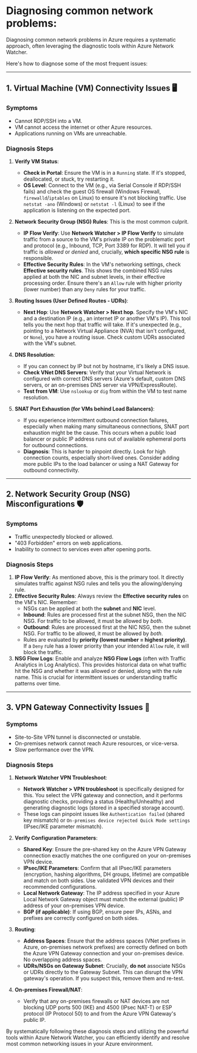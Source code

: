 # Diagnosing common network problems:

Diagnosing common network problems in Azure requires a systematic approach, often leveraging the diagnostic tools within Azure Network Watcher. 

Here's how to diagnose some of the most frequent issues:

---

## 1. Virtual Machine (VM) Connectivity Issues 🖥️

### Symptoms
* Cannot RDP/SSH into a VM.
* VM cannot access the internet or other Azure resources.
* Applications running on VMs are unreachable.

### Diagnosis Steps
1.  **Verify VM Status**:
    * **Check in Portal**: Ensure the VM is in a `Running` state. If it's stopped, deallocated, or stuck, try restarting it.
    * **OS Level**: Connect to the VM (e.g., via Serial Console if RDP/SSH fails) and check the guest OS firewall (Windows Firewall, `firewalld`/`iptables` on Linux) to ensure it's not blocking traffic. Use `netstat -ano` (Windows) or `netstat -l` (Linux) to see if the application is listening on the expected port.

2.  **Network Security Group (NSG) Rules**: This is the most common culprit.
    * **IP Flow Verify**: Use **Network Watcher > IP Flow Verify** to simulate traffic from a source to the VM's private IP on the problematic port and protocol (e.g., Inbound, TCP, Port 3389 for RDP). It will tell you if traffic is *allowed* or *denied* and, crucially, **which specific NSG rule** is responsible.
    * **Effective Security Rules**: In the VM's networking settings, check **Effective security rules**. This shows the combined NSG rules applied at both the NIC and subnet levels, in their effective processing order. Ensure there's an `Allow` rule with higher priority (lower number) than any `Deny` rules for your traffic.

3.  **Routing Issues (User Defined Routes - UDRs)**:
    * **Next Hop**: Use **Network Watcher > Next hop**. Specify the VM's NIC and a destination IP (e.g., an internet IP or another VM's IP). This tool tells you the next hop that traffic will take. If it's unexpected (e.g., pointing to a Network Virtual Appliance (NVA) that isn't configured, or `None`), you have a routing issue. Check custom UDRs associated with the VM's subnet.

4.  **DNS Resolution**:
    * If you can connect by IP but not by hostname, it's likely a DNS issue.
    * **Check VNet DNS Servers**: Verify that your Virtual Network is configured with correct DNS servers (Azure's default, custom DNS servers, or an on-premises DNS server via VPN/ExpressRoute).
    * **Test from VM**: Use `nslookup` or `dig` from within the VM to test name resolution.

5.  **SNAT Port Exhaustion (for VMs behind Load Balancers)**:
    * If you experience intermittent outbound connection failures, especially when making many simultaneous connections, SNAT port exhaustion might be the cause. This occurs when a public load balancer or public IP address runs out of available ephemeral ports for outbound connections.
    * **Diagnosis**: This is harder to pinpoint directly. Look for high connection counts, especially short-lived ones. Consider adding more public IPs to the load balancer or using a NAT Gateway for outbound connectivity.

---

## 2. Network Security Group (NSG) Misconfigurations 🛡️

### Symptoms
* Traffic unexpectedly blocked or allowed.
* "403 Forbidden" errors on web applications.
* Inability to connect to services even after opening ports.

### Diagnosis Steps
1.  **IP Flow Verify**: As mentioned above, this is the primary tool. It directly simulates traffic against NSG rules and tells you the allowing/denying rule.
2.  **Effective Security Rules**: Always review the **Effective security rules** on the VM's NIC. Remember:
    * NSGs can be applied at both the **subnet** and **NIC** level.
    * **Inbound**: Rules are processed first at the subnet NSG, then the NIC NSG. For traffic to be allowed, it must be allowed by *both*.
    * **Outbound**: Rules are processed first at the NIC NSG, then the subnet NSG. For traffic to be allowed, it must be allowed by *both*.
    * Rules are evaluated by **priority (lowest number = highest priority)**. If a `Deny` rule has a lower priority than your intended `Allow` rule, it will block the traffic.
3.  **NSG Flow Logs**: Enable and analyze **NSG Flow Logs** (often with Traffic Analytics in Log Analytics). This provides historical data on what traffic hit the NSG and whether it was allowed or denied, along with the rule name. This is crucial for intermittent issues or understanding traffic patterns over time.

---

## 3. VPN Gateway Connectivity Issues 🔗

### Symptoms
* Site-to-Site VPN tunnel is disconnected or unstable.
* On-premises network cannot reach Azure resources, or vice-versa.
* Slow performance over the VPN.

### Diagnosis Steps
1.  **Network Watcher VPN Troubleshoot**:
    * **Network Watcher > VPN troubleshoot** is specifically designed for this. You select the VPN gateway and connection, and it performs diagnostic checks, providing a status (Healthy/Unhealthy) and generating diagnostic logs (stored in a specified storage account).
    * These logs can pinpoint issues like `Authentication failed` (shared key mismatch) or `On-premises device rejected Quick Mode settings` (IPsec/IKE parameter mismatch).

2.  **Verify Configuration Parameters**:
    * **Shared Key**: Ensure the pre-shared key on the Azure VPN Gateway connection exactly matches the one configured on your on-premises VPN device.
    * **IPsec/IKE Parameters**: Confirm that all IPsec/IKE parameters (encryption, hashing algorithms, DH groups, lifetime) are compatible and match on both sides. Use validated VPN devices and their recommended configurations.
    * **Local Network Gateway**: The IP address specified in your Azure Local Network Gateway object must match the external (public) IP address of your on-premises VPN device.
    * **BGP (if applicable)**: If using BGP, ensure peer IPs, ASNs, and prefixes are correctly configured on both sides.

3.  **Routing**:
    * **Address Spaces**: Ensure that the address spaces (VNet prefixes in Azure, on-premises network prefixes) are correctly defined on both the Azure VPN Gateway connection and your on-premises device. No overlapping address spaces.
    * **UDRs/NSGs on Gateway Subnet**: Crucially, **do not** associate NSGs or UDRs directly to the Gateway Subnet. This can disrupt the VPN gateway's operation. If you suspect this, remove them and re-test.

4.  **On-premises Firewall/NAT**:
    * Verify that any on-premises firewalls or NAT devices are not blocking UDP ports 500 (IKE) and 4500 (IPsec NAT-T) or ESP protocol (IP Protocol 50) to and from the Azure VPN Gateway's public IP.

By systematically following these diagnosis steps and utilizing the powerful tools within Azure Network Watcher, you can efficiently identify and resolve most common networking issues in your Azure environment.